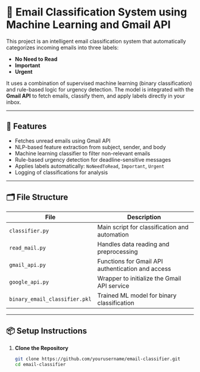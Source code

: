 # 📧 Email Classification System using Machine Learning and Gmail API

This project is an intelligent email classification system that automatically categorizes incoming emails into three labels:

- **No Need to Read**
- **Important**
- **Urgent**

It uses a combination of supervised machine learning (binary classification) and rule-based logic for urgency detection. The model is integrated with the **Gmail API** to fetch emails, classify them, and apply labels directly in your inbox.

---

## 🚀 Features

- Fetches unread emails using Gmail API
- NLP-based feature extraction from subject, sender, and body
- Machine learning classifier to filter non-relevant emails
- Rule-based urgency detection for deadline-sensitive messages
- Applies labels automatically: `NoNeedToRead`, `Important`, `Urgent`
- Logging of classifications for analysis

---

## 🗂 File Structure

| File                | Description                                       |
|---------------------|---------------------------------------------------|
| `classifier.py`     | Main script for classification and automation     |
| `read_mail.py`      | Handles data reading and preprocessing            |
| `gmail_api.py`      | Functions for Gmail API authentication and access |
| `google_api.py`     | Wrapper to initialize the Gmail API service       |
| `binary_email_classifier.pkl` | Trained ML model for binary classification     |

---

## 📦 Setup Instructions

1. **Clone the Repository**
   ```bash
   git clone https://github.com/yourusername/email-classifier.git
   cd email-classifier
